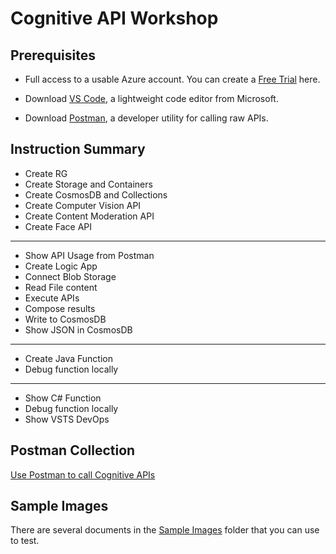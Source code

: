 # Cognitive API Workshop

## Prerequisites
* Full access to a usable Azure account. You can create a [Free Trial](https://azure.microsoft.com/en-us/offers/ms-azr-0044p/) here.

* Download [VS Code](https://code.visualstudio.com/docs), a lightweight code editor from Microsoft.

* Download [Postman](https://www.getpostman.com/apps), a developer utility for calling raw APIs.

## Instruction Summary
* Create RG
* Create Storage and Containers
* Create CosmosDB and Collections
* Create Computer Vision API
* Create Content Moderation API
* Create Face API
---
* Show API Usage from Postman
* Create Logic App
* Connect Blob Storage
* Read File content
* Execute APIs
* Compose results
* Write to CosmosDB
* Show JSON in CosmosDB
---
* Create Java Function
* Debug function locally
---
* Show C# Function
* Debug function locally
* Show VSTS DevOps

## Postman Collection
[Use Postman to call Cognitive APIs](Postman/Cognitive+APIs.postman_collection.json)

## Sample Images
There are several documents in the [Sample Images](SampleImages) folder that you can use to test.